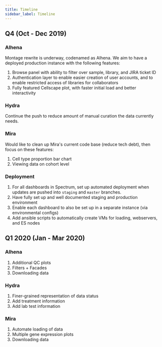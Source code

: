 ```yaml
---
title: Timeline
sidebar_label: Timeline
---
```


## Q4 (Oct - Dec 2019)

### Alhena

Montage rewrite is underway, codenamed as Alhena. We aim to have a deployed production instance with the following features:

1. Browse panel with ability to filter over sample, library, and JIRA ticket ID
2. Authentication layer to enable easier creation of user accounts, and to enable restricted access of libraries for collaborators
3. Fully featured Cellscape plot, with faster initial load and better interactivity

### Hydra

Continue the push to reduce amount of manual curation the data currently needs.

### Mira

Would like to clean up Mira's current code base (reduce tech debt), then focus on these features:

1. Cell type proportion bar chart
2. Viewing data on cohort level

### Deployment

1. For all dashboards in Spectrum, set up automated deployment when updates are pushed into `staging` and `master` branches.
2. Have fully set up and well documented staging and production environment
3. Enable each dashboard to also be set up in a separate instance (via environmental configs)
4. Add ansible scripts to automatically create VMs for loading, webservers, and ES nodes

## Q1 2020 (Jan - Mar 2020)

### Alhena

1. Additional QC plots
2. Filters + Facades
3. Downloading data

### Hydra

1. Finer-grained representation of data status
2. Add treatment information
3. Add lab test information

### Mira

1. Automate loading of data
2. Multiple gene expression plots
3. Downloading data
